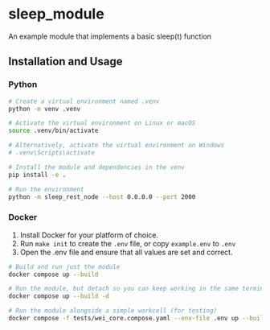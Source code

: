 # sleep_module

An example module that implements a basic sleep(t) function

## Installation and Usage

### Python

```bash
# Create a virtual environment named .venv
python -m venv .venv

# Activate the virtual environment on Linux or macOS
source .venv/bin/activate

# Alternatively, activate the virtual environment on Windows
# .venv\Scripts\activate

# Install the module and dependencies in the venv
pip install -e .

# Run the environment
python -m sleep_rest_node --host 0.0.0.0 --port 2000
```

### Docker

1. Install Docker for your platform of choice.
2. Run `make init` to create the `.env` file, or copy `example.env` to `.env`
3. Open the .env file and ensure that all values are set and correct.

```bash
# Build and run just the module
docker compose up --build

# Run the module, but detach so you can keep working in the same terminal
docker compose up --build -d

# Run the module alongside a simple workcell (for testing)
docker compose -f tests/wei_core.compose.yaml --env-file .env up --build -d
```
